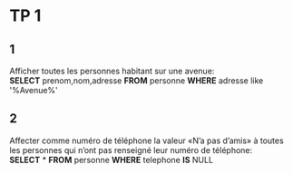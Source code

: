 # TP 1
## 1
  Afficher toutes les personnes habitant sur une avenue:  
  **SELECT** prenom,nom,adresse **FROM** personne **WHERE** adresse like '%Avenue%'

## 2
  Affecter comme numéro de téléphone la valeur «N’a pas d’amis» à toutes les personnes qui n’ont pas renseigné leur numéro de téléphone:  
  **SELECT** * **FROM** personne **WHERE** telephone **IS** NULL
